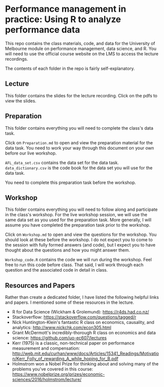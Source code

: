 # Performance management in practice: Using R to analyze performance data

This repo contains the class materials, code, and data for the University of Melbourne module on performance management, data science, and R. You will need to use the official course website on the LMS to access the lecture recordings.

The contents of each folder in the repo is fairly self-explanatory.

## Lecture 

This folder contains the slides for the lecture recording. Click on the pdfs to view the slides.

## Preparation

This folder contains everything you will need to complete the class's data task. 

Click on `Preparation.md` to open and view the preparation material for the data task. You need to work your way through this document on your own before our live workshop. 

`AFL_data_set.csv` contains the data set for the data task. `data_dictionary.csv` is the code book for the data set you will use for the data task.

You need to complete this preparation task before the workshop.

## Workshop

This folder contains everything you will need to follow along and participate in the class's workshop. For the live workshop session, we will use the same data set as you used for the preparation task. More generally, I will assume you have completed the preparation task prior to the workshop. 

Click on `Workshop.md` to open and view the questions for the workshop. You should look at these before the workshop. I do not expect you to come to the session with fully formed answers (and code), but I expect you to have thought about the questions and how you might answer them.

`Workshop_code.R` contains the code we will run during the workshop. Feel free to run this code before class. That said, I will work through each question and the associated code in detail in class.

## Resources and Papers 

Rather than create a dedicated folder, I have listed the following helpful links and papers. I mentioned some of these resources in the lecture.

- R for Data Science (Wickham & Grolemund): https://r4ds.had.co.nz/
- Stackoverflow: https://stackoverflow.com/questions/tagged/r
- Nick Huntington-Klein's fantastic R class on economics, causality, and analytics: http://www.nickchk.com/econ305.html
- Grant McDermott's incredibly-thorough R class on economics and data science: https://github.com/uo-ec607/lectures
- Kerr (1975) is a classic, non-technical paper on performance measurement and compensation: http://web.mit.edu/curhan/www/docs/Articles/15341_Readings/Motivation/Kerr_Folly_of_rewarding_A_while_hoping_for_B.pdf
- Holmstrom won a Nobel Prize for thinking about and solving many of the problems you've covered in this course: https://www.nobelprize.org/prizes/economic-sciences/2016/holmstrom/lecture/




